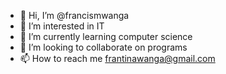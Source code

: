 - 👋 Hi, I’m @francismwanga
- 👀 I’m interested in IT
- 🌱 I’m currently learning computer science
- 💞️ I’m looking to collaborate on programs
- 📫 How to reach me frantinawanga@gmail.com

<!---
francismwanga/francismwanga is a ✨ special ✨ repository because its `README.md` (this file) appears on your GitHub profile.
You can click the Preview link to take a look at your changes.
--->
